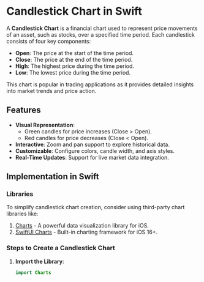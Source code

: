 # Candlestick Chart in Swift

A **Candlestick Chart** is a financial chart used to represent price movements of an asset, such as stocks, over a specified time period. Each candlestick consists of four key components:
- **Open**: The price at the start of the time period.
- **Close**: The price at the end of the time period.
- **High**: The highest price during the time period.
- **Low**: The lowest price during the time period.

This chart is popular in trading applications as it provides detailed insights into market trends and price action.

## Features
- **Visual Representation**:
  - Green candles for price increases (Close > Open).
  - Red candles for price decreases (Close < Open).
- **Interactive**: Zoom and pan support to explore historical data.
- **Customizable**: Configure colors, candle width, and axis styles.
- **Real-Time Updates**: Support for live market data integration.

## Implementation in Swift
### Libraries
To simplify candlestick chart creation, consider using third-party chart libraries like:
1. [Charts](https://github.com/danielgindi/Charts) - A powerful data visualization library for iOS.
2. [SwiftUI Charts](https://developer.apple.com/documentation/charts) - Built-in charting framework for iOS 16+.

### Steps to Create a Candlestick Chart
1. **Import the Library**:
   ```swift
   import Charts
